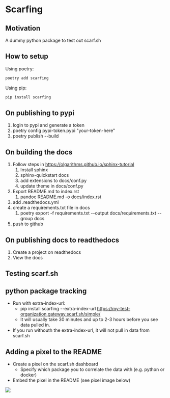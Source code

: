 # Scarfing

## Motivation
A dummy python package to test out scarf.sh

## How to setup

Using poetry:

```bash
poetry add scarfing
```

Using pip:

```bash
pip install scarfing
```

## On publishing to pypi
1. login to pypi and generate a token
2. poetry config pypi-token.pypi "your-token-here"
3. poetry publish --build

## On building the docs
1. Follow steps in https://olgarithms.github.io/sphinx-tutorial
   1. Install sphinx
   2. sphinx-quickstart docs
   3. add extensions to docs/conf.py
   4. update theme in docs/conf.py
2. Export README.md to index.rst
   1. pandoc README.md -o docs/index.rst
2. add .readthedocs.yml
3. create a requirements.txt file in docs
   1. poetry export -f requirements.txt --output docs/requirements.txt --group docs
4. push to github

## On publishing docs to readthedocs
1. Create a project on readthedocs
2. View the docs


## Testing scarf.sh 

## python package tracking
- Run with extra-index-url:
  - pip install scarfing --extra-index-url https://my-test-organization.gateway.scarf.sh/simple/
  - It will usually take 30 minutes and up to 2-3 hours before you see data pulled in.
- If you run withouth the extra-index-url, it will not pull in data from scarf.sh


## Adding a pixel to the README
- Create a pixel on the scarf.sh dashboard
  - Specify which package you to correlate the data with (e.g. python or docker)
- Embed the pixel in the README (see pixel image below)

<img referrerpolicy="no-referrer-when-downgrade" src="https://static.scarf.sh/a.png?x-pxid=038ca666-efd5-46a6-ae08-e4f7bdb244a3" />